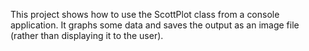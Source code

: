 ﻿This project shows how to use the ScottPlot class from a console application. 
It graphs some data and saves the output as an image file (rather than displaying
it to the user).